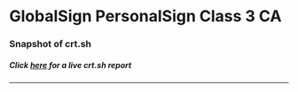 # GlobalSign PersonalSign Class 3 CA
### Snapshot of crt.sh
##### Click [here](https://crt.sh/?q=29B0CCC09BF855B6F8523CE18E7D50E60BD32160E7830FC4F4F1D63161EEBC56) for a live crt.sh report

---
